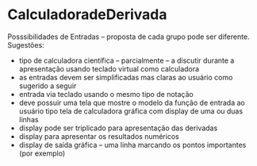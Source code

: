 # CalculadoradeDerivada

Posssibilidades de Entradas – proposta de cada grupo pode ser diferente. Sugestões:
- tipo de calculadora científica – parcialmente – a discutir durante a apresentação
usando teclado virtual como calculadora
- as entradas devem ser simplificadas mas claras ao usuário
como sugerido a seguir
- entrada via teclado usando o mesmo tipo de notação
- deve possuir uma tela que mostre o modelo da função de entrada ao usuário
tipo tela de calculadora gráfica com display de uma ou duas linhas
- display pode ser triplicado para apresentação das derivadas
- display para apresentar os resultados numéricos 
- display de saída gráfica – uma linha marcando os pontos importantes (por exemplo)
